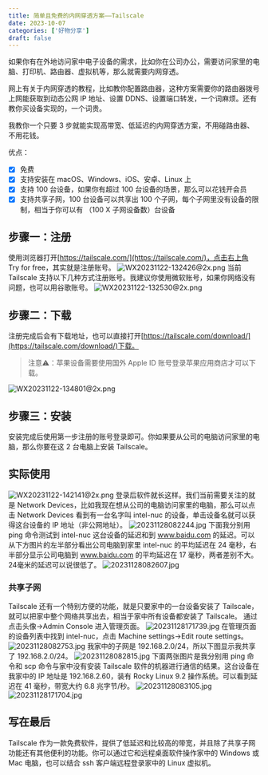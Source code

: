 ```yaml
---
title: 简单且免费的内网穿透方案——Tailscale
date: 2023-10-07
categories: ['好物分享']
draft: false
---
```


如果你有在外地访问家中电子设备的需求，比如你在公司办公，需要访问家里的电脑、打印机、路由器、虚拟机等，那么就需要内网穿透。

网上有关于内网穿透的教程，比如教你配置路由器，这种方案需要你的路由器拨号上网能获取到动态公网 IP 地址、设置 DDNS、设置端口转发，一个词麻烦。还有教你买设备实现的，一个词贵。

我教你一个只要 3 步就能实现高带宽、低延迟的内网穿透方案，不用碰路由器、不用花钱。

优点：
- [x] 免费
- [x] 支持安装在 macOS、Windows、iOS、安卓、Linux 上
- [x] 支持 100 台设备，如果你有超过 100 台设备的场景，那么可以花钱开会员
- [x] 支持共享子网，100 台设备可以共享出 100 个子网，每个子网里没有设备的限制，相当于你可以有 （100 X 子网设备数）台设备

## 步骤一：注册
使用浏览器打开[https://tailscale.com/](https://tailscale.com/)，点击右上角 Try for free，其实就是注册账号。
![WX20231122-132426@2x.png](/images/WX20231122-132426@2x.png)
当前 Tailscale 支持以下几种方式注册账号。我建议你使用微软账号，如果你网络没有问题，也可以用谷歌账号。
![WX20231122-132530@2x.png](/images/WX20231122-132530@2x.png)
## 步骤二：下载
注册完成后会有下载地址，也可以直接打开[https://tailscale.com/download/](https://tailscale.com/download/)下载。
> 注意⚠️：苹果设备需要使用国外 Apple ID 账号登录苹果应用商店才可以下载。

![WX20231122-134801@2x.png](/images/WX20231122-134801@2x.png)
## 步骤三：安装
安装完成后使用第一步注册的账号登录即可。你如果要从公司的电脑访问家里的电脑，那么你要在这 2 台电脑上安装 Tailscale。
## 实际使用
![WX20231122-142141@2x.png](/images/WX20231122-142141@2x.png)
登录后软件就长这样。我们当前需要关注的就是 Network Devices，比如我现在想从公司的电脑访问家里的电脑，那么可以点击 Network Devices 看到有一台名字叫 intel-nuc 的设备，单击设备名就可以获得这台设备的 IP 地址（非公网地址）。
![20231128082244.jpg](/images/20231128082244.jpg)
下面我分别用 ping 命令测试到 intel-nuc 这台设备的延迟和到 www.baidu.com 的延迟。可以从下方图片的左半部分看出公司电脑到家里 intel-nuc 的平均延迟在 24 毫秒，右半部分显示公司电脑到 www.baidu.com 的平均延迟在 17 毫秒，两者差别不大。24毫米的延迟可以说很低了。
![20231128082607.jpg](/images/20231128082607.jpg)
### 共享子网
Tailscale 还有一个特别方便的功能，就是只要家中的一台设备安装了 Tailscale，就可以把家中整个网络共享出去，相当于家中所有设备都安装了 Tailscale。
通过点击头像->Admin Console 进入管理页面。
![20231128171739.jpg](/images/20231128171739.jpg)
在管理页面的设备列表中找到 intel-nuc，点击 Machine settings->Edit route settings。
![20231128082753.jpg](/images/20231128082753.jpg)
我家中的子网是 192.168.2.0/24，所以下图显示我共享了 192.168.2.0/24。
![20231128082815.jpg](/images/20231128082815.jpg)
下面两张图片是我分别用 ping 命令和 scp 命令与家中没有安装 Tailscale 软件的机器进行通信的结果。这台设备在我家中的 IP 地址是 192.168.2.60，装有 Rocky Linux 9.2 操作系统。可以看到延迟在 41 毫秒，带宽大约 6.8 兆字节/秒。
![20231128083105.jpg](/images/20231128083105.jpg)
![20231128171704.jpg](/images/20231128171704.jpg)
## 写在最后
Tailscale 作为一款免费软件，提供了低延迟和比较高的带宽，并且除了共享子网功能还有其他便利的功能。你可以通过它和远程桌面软件操作家中的 Windows 或 Mac 电脑，也可以结合 ssh 客户端远程登录家中的 Linux 虚拟机。
